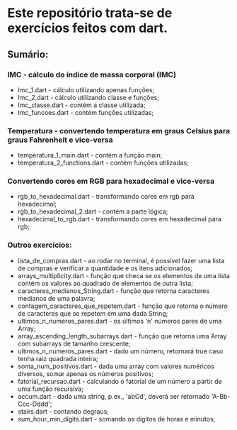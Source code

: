 # Este repositório trata-se de exercícios feitos com dart.

## Sumário:

### IMC - cálculo do índice de massa corporal (IMC)
- Imc_1.dart - cálculo utilizando apenas funções;
- Imc_2.dart - cálculo utilizando classe e funções;
- Imc_classe.dart - contém a classe utilizada;
- Imc_funcoes.dart - contém funções utilizadas;

### Temperatura - convertendo temperatura em graus Celsius para graus Fahrenheit e vice-versa
- temperatura_1_main.dart - contém a função main;
- temperatura_2_functions.dart - contém funções utilizadas;

### Convertendo cores em RGB para hexadecimal e vice-versa
- rgb_to_hexadecimal.dart - transformando cores em rgb para hexadecimal;
- rgb_to_hexadecimal_2.dart - contém a parte lógica;
- hexadecimal_to_rgb.dart - transformando cores em hexadecimal para rgb;

### Outros exercícios:
- lista_de_compras.dart - ao rodar no terminal, é possível fazer uma lista de compras e verificar a quantidade e os itens adicionados;
- arrays_multiplicity.dart - função que checa se os elementos de uma lista contém os valores ao quadrado de elementos de outra lista;
- caracteres_medianos_String.dart - função que retorna caracteres medianos de uma palavra;
- contagem_caracteres_que_repetem.dart - função que retorna o número de caracteres que se repetem em uma dada String;
- ultimos_n_numeros_pares.dart - os últimos 'n' números pares de uma Array;
- array_ascending_length_subarrays.dart - função que retorna uma Array com subarrays de tamanho crescente;
- ultimos_n_numeros_pares.dart - dado um número, retornará true caso tenha raiz quadrada inteira;
- soma_num_positivos.dart - dada uma array com valores numéricos diversos, somar apenas os números positivos;
- fatorial_recursao.dart - calculando o fatorial de um número a partir de uma função recursiva;
- accum.dart - dada uma string, p.ex., 'abCd', deverá ser retornado 'A-Bb-Ccc-Dddd';
- stairs.dart - contando degraus;
- sum_hour_min_digits.dart - somando os dígitos de horas e minutos;